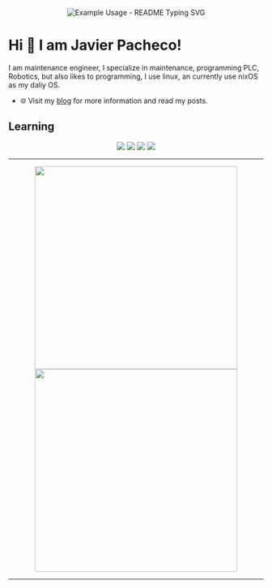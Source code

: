 
<p align="center">
  <img src="https://readme-typing-svg.demolab.com/?lines=jpachecoxyz;Industrial+maintenace+engineer;Programmer&font=Fira%20Code&center=true&width=580&height=50&duration=2500&pause=800" alt="Example Usage - README Typing SVG">
</p>

# Hi 👋 I am Javier Pacheco! 
I am maintenance engineer, I specialize in maintenance, programming PLC, Robotics, but also likes to programming, I use linux, an currently use nixOS as my daliy OS.

- 🌐 Visit my [blog](https://jpacheco.xyz) for more information and read my posts.
<!-- - ✍️ Follow me on [Medium](https://pr2tik1.medium.com/) for more written content. -->

## Learning

<p align="center">
  <img src="https://img.shields.io/badge/Python-3776AB?style=for-the-badge&logo=python&logoColor=white"</img>
  <img src="https://img.shields.io/badge/C-A8B9CC?style=for-the-badge&logo=c&logoColor=white"</img>
  <img src="https://img.shields.io/badge/Nix-5277C3?style=for-the-badge&logo=nixos&logoColor=white"</img>
  <img src="https://img.shields.io/badge/Elisp-7F5AB6?style=for-the-badge&logo=gnu-emacs&logoColor=white"</img>
</p>

---

<p align="center">
  <img src="https://github-readme-stats.vercel.app/api?username=jpachecoxyz&show_icons=true&theme=bear" width="400">
  <img src="https://github-readme-streak-stats.herokuapp.com?user=jpachecoxyz&theme=dark&hide_border=true" width="400">
</p>

---
